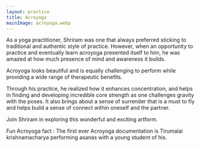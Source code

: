 ```yaml
---
layout: practice
title: Acroyoga
mainImage: acroyoga.webp
---
```

As a yoga practitioner, Shriram was one that always preferred sticking to traditional and authentic style of practice. However, when an opportunity to practice and eventually learn acroyoga presented itself to him, he was amazed at how much presence of mind and awareness it builds.

Acroyoga looks beautiful and is equally challenging to perform while providing a wide range of therapeutic benefits.

Through his practice, he realized how it enhances concentration, and helps in finding and developing incredible core strength as one challenges gravity with the poses. It also brings about a sense of surrender that is a must to fly and helps build a sense of connect within oneself and the partner.

Join Shriram in exploring this wonderful and exciting artform.

Fun Acroyoga fact : The first ever Acroyoga documentation is Tirumalai krishnamacharya performing asanas with a young student of his.
